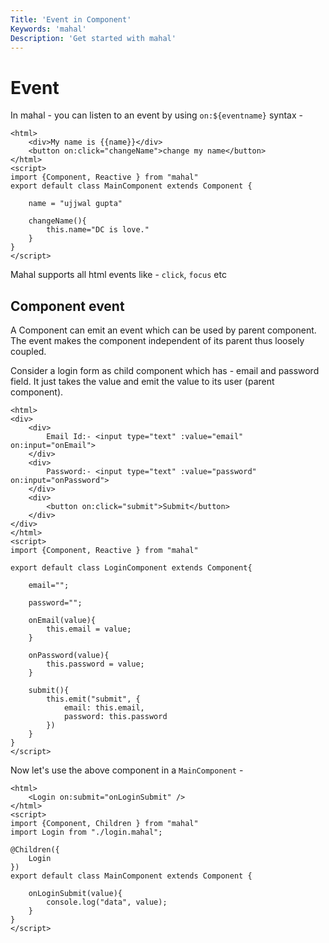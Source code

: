 ```yaml
---
Title: 'Event in Component'
Keywords: 'mahal'
Description: 'Get started with mahal'
---
```


# Event

In mahal - you can listen to an event by using `on:${eventname}` syntax -

```
<html>
    <div>My name is {{name}}</div>
    <button on:click="changeName">change my name</button>
</html>
<script>
import {Component, Reactive } from "mahal"
export default class MainComponent extends Component {

    name = "ujjwal gupta"

    changeName(){
        this.name="DC is love."
    }
}
</script>
```

Mahal supports all html events like - `click`, `focus` etc

## Component event

A Component can emit an event which can be used by parent component. The event makes the component independent of its parent thus loosely coupled.

Consider a login form as child component which has - email and password field. It just takes the value and emit the value to its user (parent component). 

```
<html>
<div>
    <div>
        Email Id:- <input type="text" :value="email" on:input="onEmail">
    </div>
    <div>
        Password:- <input type="text" :value="password" on:input="onPassword">
    </div>
    <div>
        <button on:click="submit">Submit</button>
    </div>
</div>
</html>
<script>
import {Component, Reactive } from "mahal"

export default class LoginComponent extends Component{

    email="";

    password="";

    onEmail(value){
        this.email = value;
    }

    onPassword(value){
        this.password = value;
    }

    submit(){
        this.emit("submit", {
            email: this.email,
            password: this.password
        })
    }
}
</script>
```

Now let's use the above component in a `MainComponent` - 

```
<html>
    <Login on:submit="onLoginSubmit" />
</html>
<script>
import {Component, Children } from "mahal"
import Login from "./login.mahal";

@Children({
    Login
})
export default class MainComponent extends Component {

    onLoginSubmit(value){
        console.log("data", value);
    }
}
</script>
```


